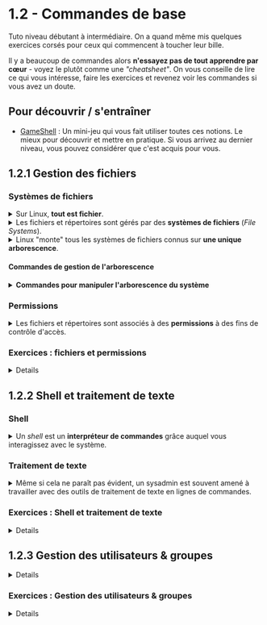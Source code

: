 # 1.2 - Commandes de base
Tuto niveau débutant à intermédiaire. On a quand même mis quelques exercices corsés pour ceux qui commencent à toucher leur bille.

Il y a beaucoup de commandes alors **n'essayez pas de tout apprendre par cœur** - voyez le plutôt comme une *"cheatsheet"*. On vous conseille de lire ce qui vous intéresse, faire les exercices et revenez voir les commandes si vous avez un doute.

## Pour découvrir / s'entraîner
+ [GameShell](https://github.com/phyver/GameShell) : Un mini-jeu qui vous fait utiliser toutes ces notions. Le mieux pour découvrir et mettre en pratique. Si vous arrivez au dernier niveau, vous pouvez considérer que c'est acquis pour vous.

## 1.2.1 Gestion des fichiers

### Systèmes de fichiers
<details><summary>Sur Linux, <b>tout est fichier</b>.</summary>

Que ce soient les comptes d'utilisateurs, la configuration de votre shell, votre clavier ou votre connexion avec un serveur distant, tout est représenté par des fichiers.

</details>

<details><summary>Les fichiers et répertoires sont gérés par des <b>systèmes de fichiers</b> (<i>File Systems</i>).</summary>

Un FS est une couche logique qui opère par dessus une partition d'un périphérique de stockage. 

Son rôle principal est d'organiser vos données dans une structure logique arborescente, qui vous permet de les désigner par des **chemins**.

Le FS a d'autres tâches comme [gérer les permissions](#les-permissions-unix) sur ces données, vérifier leur intégrité, prendre des instantanés à des fins de sauvegarde ... et bien d'autres encore. 

</details>

<details><summary>Linux "monte" tous les systèmes de fichiers connus sur <b>une unique arborescence</b>.</summary>

+ La **racine** de cette arborescence est `/`.
    - C'est la base de l'arborescence.
    - Il s'agit généralement du système de fichiers sur lequel le gros du système est installé.
+ D'autres systèmes de fichiers peuvent être **"montés"** en n'importe quel point sous la racine.
    - *Monter* (*mount*) un système de fichiers signifie le *"brancher"* à l'arborescence pour rendre son contenu accessible au système.
    - Un *mountpoint* est un répertoire sur lequel on monte un système de fichiers.
        * Par exemple, votre partition de boot est probablement montée sur `/boot/efi`.
+ Certains répertoires de l'arborescence ont une fonction standard, par exemple :
    - `/etc` : fichiers de config globaux (agissant à l'échelle de tout le système)
    - `/home` : répertoire sous lequel se trouvent les répertoires de chaque utilisateur (sauf *root*)
    - `/tmp` : fichiers temporaires ...
    - Ces chemins ne sont pas spécialement intuitifs mais vous apprendrez rapidement à vous y repérer pour trouver rapidement ce que vous cherchez.

</details>

#### Commandes de gestion de l'arborescence
<details><summary><b>Commandes pour manipuler l'arborescence du système</b></summary>

+ `pwd` : afficher le chemin du **dossier courant**
+ `ls` : **lister le contenu du dossier** courant.
    - `ls <dossier>` : lister le contenu d'un dossier
    - `ls <fichier>` : lister un fichier
    - `-l` : détails
        * permissions ...
        * taille ...
        * date de modification ...
    - `-a` : aussi les fichiers cachés (commençant par `.`)
        * *Remarque : tous les dossiers contiennent deux dossiers cachés spéciaux : `.` et `..`.* 
            * `.` désigne le dossier courant lui-même
            * `..` désigne le dossier parent.
+ `cd` : __*change directory*__
	- `cd <dossier>` : se rendre dans *dossier*.
		* Si le chemin est **absolu** (commence par `/`), on suivra le chemin à partir de la racine de l'arborescence.
    		* *Exemple : `cd /var/logs` : je vais dans le dossier `var/logs` sous `/`*
  		* Si le chemin est **relatif** (ne commence pas par `/`), on suivra le chemin à partir du dossier courant.
    		* *Exemple : `cd logs` : je vais dans le dossier `logs` sous le dossier courant*
	- `cd ..` : se rendre dans le dossier parent
	- `cd -` : retourner au dossier précédent
	- `cd ~` ou `cd $HOME` : se rendre dans son répertoire utilisateur.
+ `mkdir <dossier...>` : __*make directory*__
	- Même logique que *cd* avec les chemins relatifs et absolus
	- Pour créer plusieurs niveaux de répertoires d'un coup, utiliser `-p`:
		* `mkdir -p titi/tata/toto`
+ `rm` : __*remove*__
	- **<u>!-- ATTENTION --!</u>**, commande dangereuse. Les éléments supprimés ne sont pas placés dans une corbeille, ils sont perdus définitivement.
	- `rm <fichier...>`
	- `rm -r <dossier...>` : supprime les dossiers et leur contenu
	- Pour ne pas demander de confirmation, `-f`
		* `rm -rf titi`
	- Vous pouvez sélectionner les fichiers et dossiers avec un *wildcard* :
		* `?` : n'importe quel caractère
		* `*` : n'importe quelle chaîne de caractères
		* *Exemple : `rm *.jpg` supprime tous les fichiers qui termine par '.jpg'*
+ `cp <source...> <destination>` : __*copy*__, `mv <source...> <destination>` : __*move*__
	- Pareil, vous pouvez utiliser des *wildcards*
	- `cp 2021.tar.gz 2022.tar.gz 2023.tar.gz /mnt/stockage/photos/`
	- `mv /home/Documents/* /mnt/stockage/documents/`
+ `touch <fichier...>` : créer un fichier vide, ou rafraîchir sa date de modification s'il existe déjà
	- Alternative : `:> <fichier>` écrit du vide dans un fichier - donc, crée un fichier vide ou supprime son contenu s'il existe déjà.
+ `ln -s <source> <destination>` : créer un *symlink* (lien symbolique)
	- _Avec un chemin absolu : `ln -s /usr/lib/jvm/java-17-openjdk /usr/lib/jvm/default` : créée le lien `/usr/lib/jvm/default`, un pointeur sur `/usr/lib/jvm/java-17-openjdk`._
		* _Même si vous déplacez `default` ailleurs, il pointera toujours sur les mêmes données._
	- _Avec un chemin relatif : `ln -s ./java-17-openjdk ./default`._
		* _Si vous déplacez `default` dans un autre dossier, il tentera de pointer sur `java-17-openjdk` dans ce nouveau dossier._
	- Il existe aussi des *hard links* (sans l'option `-s`).
+ `locate <nom-ou-chemin>` et `updatedb` : **Trouver des fichiers n'importe où dans l'arborescence**
	- `sudo updatedb` : pour rafraîchir la base de données des chemins
	- `locate openjdk` : trouver tous les chemins qui contiennent *"openjdk"*
	- `locate jvm/java-17-openjdk` : trouver tous les chemins qui contiennent *"jvm/java-17-openjdk"*...
	- `locate -b <nom>` : chercher uniquement dans le nom de fichier et pas le reste du chemin
	- Si vous n'avez pas ces commandes, procurez-vous le paquet *mlocate* ou *plocate*
+ `du` : *disk usage* (taille d'un fichier ou répertoire)
	- `du <fichier...>` : taille de fichiers
	- `du -csh <dossier>` : taille totale du dossier
	- `du -ch <dossier>` : taille de chaque élément dans le dossier, puis taille totale
+ `df` : Espace libre et utilisé sur l'ensemble d'un système de fichiers
	- `df -h` : pour tous les FS montés
	- `df -h <chemin>` : pour le FS contenant le chemin

#### Pour aller plus loin :
<details>

+ [*tar* : créer et extraire des archives rapidement](https://doc.ubuntu-fr.org/tar)
+ [*Hard links* and *Symlinks* explained](https://www.redhat.com/sysadmin/linking-linux-explained)
+ [La commande *find*](https://www.ionos.com/digitalguide/server/configuration/linux-find-command/)
	- Chercher des fichiers avec des filtres bien spécifiques
	- Eventuellement exécuter des actions sur ces fichiers
</details>

</details>
</details>


### Permissions
<details><summary>Les fichiers et répertoires sont associés à des <b>permissions</b> à des fins de contrôle d'accès.</summary>

+ Les permissions possibles sont :
    - `r` : __*read*__
    - `w` : __*write*__, le droit de modifier ou supprimer.
        * *Sur un dossier, accorde le droit de créer des fichiers dans ce dossier.*
    - `x` : __*execute*__
        * *Sur un dossier, accorde le droit de se rendre dans ce dossier et d'en lister le contenu.*
+ Les fichiers ont un **utilisateur et un groupe propriétaire**. Les permissions s'appliquent à **trois entités** :
    - `u` : __*user*__, l'utilisateur propriétaire du fichier/dossier
    - `g` : __*group*__, les utilisateurs du groupe propriétaire du fichier/dossier
    - `o` : __*others*__, tous les autres utilisateurs
+ Les permissions d'un fichier pour une entité donnée sont représentées par **trois bits** - on peut donc les traduire en valeur numérique dans le système octal.
    - Dans l'ordre, les trois bits sont `rwx`. 
    - Avec ces trois **bits à 1 (permission accordée)**, on a donc `111` = `7` dans le système octal.
        * `r` = 4 (2²)
        * `w` = 2 (2¹)
        * `x` = 1 (2⁰)
        * `rwx` =  4 + 2 + 1 = 7
    - *Par exemple, si j'accorde uniquement les droits de lecture et d'exécution, mais pas d'écriture, les permissions s'écrivent :*
        * `r-x` en notation symbolique
        * `5` en notation octale

<details><summary>Pour récapituler, voici quelques exemples :</summary>

+ `rwx rwx rwx` ou `777` :
    - `u=rwx` : l'utilisateur propriétaire a tous les droits
    - `g=rwx` : le groupe propriétaire a tous les droits
    - `o=rwx` : tous les autres utilisateurs ont tous les droits
    - Le fichier est donc publiquement lisible, modifiable et exécutable.
+ `rwx r-x r-x` ou `755` :
    - Tout le monde peut lire et exécuter
    - Seul l'utilisateur propriétaire peut modifier
+ `rwx r-x ---` :
    - L'utilisateur propriétaire et le groupe propriétaire peuvent lire et exécuter.
    - Seul l'utilisateur propriétaire peut modifier
+ `rw- r-- r--` :
    - Tout le monde peut lire.
    - Seul l'utilisateur propriétaire peut modifier.
    - Le fichier n'est pas exécutable.

</details>

+ L'utilisateur `root` peut passer outre les permissions. Il a **tous les droits sur le système**. L'administreur peut temporairement agir en temps que `root` en préfixant votre commande par **`sudo`** - mais, il fait alors très attention à ce qu'il fait !
	- Exemple : `sudo cat /etc/shadow`
	- Réfléchissez avant d'exécuter des commandes avec `sudo`. Par exemple, `sudo rm -rf /` supprimerait TOUTE l'arborescence du système.

#### Commandes de gestion des permissions
<details>

+ `ls -l` : afficher
	- Affiche l'utilisateur et le groupe propriétaires
	- Affiche les permissions
+ `chmod <permissions> <fichier-ou-dossier...>` : changer les permissions
	- Les permissions peuvent être assignées pour seulement certaines entités ou pour toutes les entités, de façon absolue ou relative et en notation symbolique ou octale :
		* `chmod u+x monf.txt` : **ajouter** la perm `x` à `u`
		* `chmod ug=rw,o= monf.txt` : **set de manière absolue** les perms à `rw-` pour `u` et `g`, set les perms à `---` pour `o`
		* `chmod ugo-x monf.txt` : **retirer** la perm `x` à tout le monde
		* `chmod rwxr-xr-x monf.txt` : **set de manière absolue** les perms `rwx` pour `u`, `r-x` pour `g` et `r-x` pour `o`
		* `chmod 755 monf.txt` : équivalent à la commande du dessus. **<u>C'est la syntaxe à privilégier</u>**
	- Option `-R` : mode récursif (appliquer à tous les enfants d'un dossier)
+ `chown [user][:group] <fichier-ou-dossier...>` : changer l'*ownership*
	- `chown dupont monf.txt`
	- `chown dupont:admin monf.txt`
	- `chown :admin monf.txt`
	- Option `-R` : mode récursif (appliquer à tous les enfants d'un dossier)
</details>

#### <h4>Pour aller plus loin : gestion avancée des permissions

<details><summary>Le système des permissions UNIX, détaillé plus haut, est évidemment trop simpliste pour mettre en place des politiques de contrôle d'accès complexes. Linux utilise aussi d'autres systèmes de permissions plus avancés.</summary>

+ [Permissions spéciales](https://www.redhat.com/sysadmin/suid-sgid-sticky-bit) : sticky bit, SGID bit et SUID bit
+ [ACLs](https://doc.ubuntu-fr.org/acl) : Aller plus loin que le modèle POSIX standard pour assigner des permissions spécifiques à plusieurs utilisateurs et groupes
+ [SElinux (avancé)](https://access.redhat.com/documentation/fr-fr/red_hat_enterprise_linux/9/html/using_selinux/getting-started-with-selinux_using-selinux) : confinement avancé des composants du système
    - Très utilisé sur les systèmes RHEL

</details>

</details>

### Exercices : fichiers et permissions
<details>

#### Exercice 1 : Baptême du feu (très facile)
<details>

+ Affichez votre répertoire courant.
+ Rendez-vous dans le dossier `/tmp`.
+ Listez son contenu, y compris les fichiers cachés.
+ Affichez la taille totale du dossier `/tmp`.
+ Créez-y un dossier `mond`
+ Déplacez-vous dans ce dossier et créez-y un fichier vide `monf`
+ Remontez au dossier parent.
+ Supprimez le dossier `mond` en une seule commande.
+ Rendez-vous dans votre *home directory*.
+ Affichez les permissions et l'utilisateur propriétaire du dossier courant.
+ Sans changer de dossier, créez le fichier `/opt/monf-le-retour-de-la-vengeance-chez-les-chtis-4`
+ Créez un lien symbolique vers le fichier nouvellement créé dans votre home directory.
+ En utilisant `locate`, trouvez tous les chemins du système de fichier qui contiennent *"vmlinuz"*
+ En utilisant `locate`, trouvez tous les chemins du système de fichier qui contiennent `tab` dans le nom du fichier (et pas le reste du chemin)
+ En utilisant `locate`, trouvez `monf-le-retour-de-la-vengeance-chez-les-chtis-4`, le fichier que vous avez récemment créé mais dont vous avez oublié le chemin complet.

</details>

#### Exercice 2 : Vous ne passerez pas (facile)
<details>

+ Créez un fichier `helloworld.sh` contenant :
	- ```bash
		#!/bin/bash
		echo 'H3ll0 W0rLd !!!'
		```
	- Pour écrire dans le fichier, utilisez [cat](#ecrire-avec-cat) ou un [éditeur de texte en lignes de commandes](#editeur2texte)
+ Affichez les permissions du nouveau fichier.
+ Exécutez ce fichier en lançant `./helloworld.sh` dans le dossier où vous l'avez créé.
+ Donnez la permission d'exécution au groupe propriétaire et à tous les autres utilisateurs, mais supprimez le droit de lecture à votre groupe.
+ Remplacez le groupe propriétaire du fichier par *wheel* ou *sudo* (selon celui des deux qui apparait lorsque vous tapez `groups`)
+ Créez en une seule commande les dossiers `/mnt/toto/titi/tata`. Affichez les propriétaires du dossier `/mnt/toto/titi/tata`. Si vous n'en êtes pas propriétaire, devenez propriétaire de tous les dossiers se trouvant sous `/mnt/toto` en une seule commande.

</details>

#### Exercice 3 : Find (intermédiaire)
<details>

+ Trouvez les fichiers à partir de `/var/log` qui finissent par *".log"*.
+ Trouvez les dossiers dans `/etc` qui contiennent *"network"*, de façon insensible à la casse, dans leur nom.
+ Trouvez tous les fichiers dans `/var/log` qui datent de moins de 24h.
+ Trouvez tous les symlinks sous `/usr/lib` en descendant au maximum d'un répertoire en dessous de `/usr/lib`
	- (chercher dans le dossier-même et dans ses dossiers enfants, mais pas plus loin)
+ Trouvez tous les fichiers qui ne possèdent pas la permission d'exécution pour tous les utilisateurs (*others*) dans `/usr/bin` et, avec la même commandes, symlinkez les vers le dossier `/opt/vip/` que vous aurez créé au préalable. Les symlinks ne doivent pas être cassés.
</details>

#### Exercice 4 : Permissions spéciales (intermédiaire)
<details>

+ Créez un utilisateur *toto*
+ Créez un répertoire public `/opt/collab`, avec les fichiers suivants et les permissions suivantes :
	- `/opt/collab/by-toto.txt` appartenant à l'utilisateur *toto*
	- `/opt/collab/by-me.txt` appartenant à votre utilisateur
	- Tout le monde doit pouvoir modifier le contenu de ces deux fichiers, mais le seul à pouvoir supprimer ces fichiers est leur propriétaire
		* Votre utilisateur doit pouvoir modifier le contenu du fichier de *toto*, mais pas le supprimer
  
+ Créez un groupe *team*
+ Créez un répertoire `/opt/workspace` appartenant au groupe *team* où tous les fichiers qui seront créés à l'avenir seront automatiquement placés dans le groupe *teams*
	- Créez un fichier avec *toto* dans ce groupe. Il doit être placé automatiquement dans le groupe *teams*.
  
+ Seul *root* est autorisé à changer des mots de passe. Comment se fait-il que la commande `passwd` vous permette de changer votre propre mot de passe sans être *root* ?

+ Trouvez, à l'aide de `find`, tous les fichiers dans `/bin`, `/usr/bin` et `/sbin` qui ont au moins le bit SUID ou SGID de set. 
</details>

#### Exercice 5 : ACLs (intermédiaire)
<details>

+ Créez un utilisateur *toto*.
+ Créez avec votre utilisateur le fichier `/opt/just-me-and-toto`, et donnez-lui les permissions *0600*.
+ Sans changer l'owner du fichier ni ses permissions standard, créez une règle d'ACL pour que ce fichier soit aussi lisible et modifiable par *toto*.
+ *toto* et votre utilisateur doivent pouvoir afficher et modifier le fichier. Personne d'autre ne doit pouvoir l'afficher ou le modifier.

*NB : En pratique, les ACLs sont souvent utilisées pour partager des sockets entre plusieurs utilisateurs applicatifs.*
</details>

#### Exercice 6 : Magic FileSystem (avancé)
<details>

Vous aurez besoin des paquets qui permettent la gestion d'un système de fichiers BTRFS, probablement nommés `btrfs-progs`.

+ Créez un disque virtuel de 5G et montez le sur un nouveau *loop device*
	- *Indice: `man truncate`, `man losetup`
+ Créez deux partitions de 2.5G et formattez-les avec le système de fichiers *BTRFS* de façon à simuler du RAID0 (mirroring des deux partitions)
	- *Indice: `man mkfs.btrfs`*
+ Montez le système de fichiers en lecture seule sur `/mnt/butter`. Vous ne devez pas pouvoir créer un fichier dessus, même en temps que *root*.
+ Remontez le système de fichiers en mode écriture.
+ Créez un fichier `/mnt/butter/toto.txt` 
+ Faites un snapshot de votre système de fichiers à `/mnt/butter/snap-$(date +%Y-%m-%d)`
+ Supprimez le fichier `/mnt/butter/toto.txt`. Le snapshot doit toujours contenir `toto.txt`
+ *Hardlinkez* le fichier `toto.txt` contenu par le snapshot vers votre *home*. Pourquoi cela ne fonctionne-t-il pas ?
+ Démontez le système de fichiers, supprimez le *loop device* et le disque virtuel

</details>


#### Exercice 7 :  SELinux (avancé, RHEL)
<details>

+ Si ce n'est pas déjà fait, activez SELinux de façon permanente sur le système.
+ Affichez le contexte SELinux de `/etc/passwd`
+ Faites tourner votre serveur SSH sur le port 2222/tcp au lieu du port standard 22/tcp.
+ Avec un serveur web Apache, servez des fichiers depuis un sous-répertoire de votre *home* par exemple `~/Documents`
+ Suivez la procédure de récupération de mot de passe.
	- Démarrez en ajoutant `rd.break` à vos options de kernel. Vous obtiendrez un shell juste après le chargement du *initial RAMdisk*.
	- Montez le FS de votre partition racine sur `/sysroot`.
	- Chrootez sur `/sysroot` et modifiez le mot de passe d'un utilisateur.
	- Au cours de la procédure, il se peut que vous ayez à un moment fait subir des modifications au contexte SElinux d'un fichie. Lequel ?
    	- Arrangez-vous pour régler le problème.
+ (Difficile) : Créez un script [dispatcher](https://man.archlinux.org/man/NetworkManager-dispatcher.8.en) *NetworkManager* (script qui se lance automatiquement lorsqu'un certain événement survient sur une connexion NM).
	- Ce script DOIT commencer par `#!/bin/bash`
	- Lorsqu'une connexion devient UP, il doit append l'heure dans le fichier `/opt/connection-up.log`
	- Normalement, ça ne doit pas marcher. Qu'est-ce qui peut bien empêcher ce script de se lancer ? Résoudre le problème.

<details><sumamry>Indices :</summary>

- [Listening on uncommon ports with SELinux](https://www.rootusers.com/use-selinux-port-labeling-to-allow-services-to-use-non-standard-ports/)
- [Serving uncommon files with Apache on an SElinux-enabled system](https://tecadmin.net/configure-selinux-for-apache-new-directory/)
- [SElinux autorelabel a filesystem](https://access.redhat.com/solutions/24845)
  
</details>

</details>
</details>





## 1.2.2 Shell et traitement de texte

### Shell
<details><summary>Un <i>shell</i> est un <b>interpréteur de commandes</b> grâce auquel vous interagissez avec le système.</summary>

Faisons l'analogie entre Linux et une noix : vous avez le cerneau (*kernel*) à l'intérieur (assure les fonctions bas niveau), et la coquille (*shell*) qui l'enveloppe (interface haut niveau avec laquelle interagissent les utilisateurs).

Le shell par défaut sur la plupart des distributions est `bash` - c'est un shell très complet, à la syntaxe assez simple, et qui peut tout à faire servir de langage de programmation avec des variables, fonctions, boucles et tests conditionnels.

Pour les tâches avancées, on fait appel à d'autres programmes que l'on lance à partir du shell. 

<details><summary>Le shell assigne à ces programmes trois descripteurs de fichiers :</summary>

+ Une **sortie standard** (`stdout`, descripteur de fichier 1)
	* Résultat produit par la commande
+ Une **sortie d'erreur** (`stderr`, descripteur de fichier 2)
	* Messages d'information, de debug ou d'erreur qui ne doivent pas se retrouver mélangés avec le résultat de la commande
+ Une **entrée standard** (`stdin`, descripteur de fichier 0)
	* C'est là que le programme lit les données d'entrée dont il se nourrit. Ne pas confondre avec les arguments et les options fournis à l'appel du programme.

</details>

#### Redirections

<details><summary>Lorsque vous lancez les programmes de façon dans votre terminal, par défaut, <i>stdout</i> et <i>stderr</i> sont affichés dans le terminal et <i>stdin</i> provient de vos frappes de clavier. Or, le shell propose des <b>redirections</b> pour orienter la sortie d'une commande vers un certain fichier ou pour la passer à un autre programme.</summary>

+ `macommande > output.txt` : redirige *stdout* dans un fichier. S'il existe déjà, **remplace** son contenu.
  - `macommande >> output.txt` : redirige *stdout* dans un fichier. S'il existe déjà, **ajoute** le résultat à son contenu.
  - `macommande 2> err.txt` : redirige la sortie d'erreur dans un fichier.
  - `macommande 2>/dev/null` : `/dev/null` est un fichier spécial qui sert de "trou noir" - la sortie d'erreur disparaît tout simplement.
  - `macommande 2&>1 >/dev/null` : Redirige le descripteur `2` vers `1`, et `1` vers `/dev/null`. En gros, et *stdout* et *stderr* disparaissent, pour une commande totalement silencieuse.
+ `macommande < input.txt` : lit les données d'entrée à partir d'un fichier au lieu de les lire interactivement.
  - `macommande <<< "les chaussettes de l'archiduchesse sont elles sèches ? Je sais pas mais en tout cas elles fouettent vachement"` : input à partir d'un texte passé directement à la ligne de commande plutôt qu'un fichier
+ `macommande1 | macommande2` : opérateur **pipe** : passe les données produites par `macommande1` à `macommande2`. Vous pouvez enchaîner plusieurs commandes comme ça.
  - `macommande2 < <( macommande1 )` : équivalent, permet d'écrire les commandes dans l'autre sens.

</details>

#### Variables
<details>

+ Vous pouvez définir une variable avec la syntaxe `variable=valeur`. Ensuite, référencez la variable avec `$variable`.
	- Il ne doit pas y avoir d'espace entre le `=` et les deux opérandes.
	- Lire la valeur d'une variable : `echo "$variable"`
	- Si la valeur contient des espaces, il faut la mettre entre *quotes* simples ou doubles (`'` ou `"`).
  		* `couleurs="rouge vert jaune"`
  		* `$couleurs` serait décomposée en trois arguments - pour la traiter comme une seule chaîne de caractères, il faut aussi la référencer entre *quotes* : `echo "$couleurs"`
+ Scope des variables
    - `variable=valeur macommande` : définir la variable seulement pour une commande.
    - `export variable=valeur` : définir la variable pour tous les sous-processus (variable d'environnement). Autrement, elle reste locale au shell.
		* Une variable ne peut pas être exportée dans les processus parents. Elle ne peut que "descendre" la hiérarchie des processus.
+ Shell substitution : enregistrer la valeur d'une commande
	- `variable="$(macommande)"` : enregistre le *stdout* de *macommande* dans *variable*
	- `if [ "$(macommande)" = "rouge vert jaune" ]; then echo rasta; fi` : utilise le résultat de *macommande* directement comme argument d'une autre commande, sans passer par une variable.
+ Le shell utilise aussi des variables spéciales. Voici les plus importantes :
	- `$?` (code d'erreur de la dernière commande exécutée).
        * `0` : terminée sans erreur.
        * Toute autre valeur : erreur.
	- `$PATH` : dossiers où chercher des exécutables, délimités par des *":"*.
		* Exemple : `/usr/local/bin:/usr/bin:/bin:/usr/local/sbin`
		* Lorsque vous lancez une commande sans spécifier son chemin absolu (par exemple `ls`), vous cherchez parmi les dossiers des `$PATH` un exécutable qui porte le nom `ls`.
		* Vous pouvez ajouter un dossier comme suit : `export PATH="$PATH:/path/to/mon/dossier"`
	- `$HOME` : home directory de l'utilisateur courant.
    	* Bash supporte aussi les raccourcis `~` et `~dupont` (pour le home d'un autre utilisateur nommé *dupont*)
	- `$USER` et `$UID` : nom et UID de l'utilisateur courant

</details>

#### Navigation
<details>

- `Tab` : autocomplétion
- `Ctrl+L` : nettoyer l'écran.
- `Ctrl+A` / `Début` : début de ligne. `Ctrl+E` / `Fin` : fin de ligne.
- `Alt+RetourArrière` : effacer un mot entier


Bash se souvient des commandes que vous avez tapées précédemment.
+ `↓/↑` : naviguer dans les commandes précédentes.
+ `Ctrl+R` : chercher une commande précédente par mot clef.
- `!!` : commande précédente
  - Par exemple, `sudo !!` pour répéter la commande précédente en tant que `root`
  - `!3` : il y a 3 commandes
  - `!:2` : argument 2 de la dernière commande
  - `!3:2` : argument 2 il y a 3 commandes
  - `!$` : dernier argument de la dernière commande
	* Exemple : `cat /mnt/stockage/Documents/toto.txt` puis `cp !$ ~/Documents`
+ `history` : historique des commandes tapées. 
	- Ne contient pas les commandes actuellement en mémoire - seulement celles qui sont sauvegardées une fois que vous quittez le shell avec un `exit`.
</details>  

#### Pour aller plus loin
<details>

Aller plus loin avec Bash :
+ [Boucles](https://ryanstutorials.net/bash-scripting-tutorial/bash-loops.php)
+ Tests conditionnels
	- [`if`, `test` et `[`](https://buzut.net/maitriser-les-conditions-en-bash/)
	- [`&&` et `||`](https://frnn.medium.com/understanding-and-in-linux-bash-navigating-command-sequences-like-a-pro-fe5e72489da1)
	- [`case`](https://linuxize.com/post/bash-case-statement/), [`getopts`](https://www.quennec.fr/book/export/html/341)
+ [Fonctions](https://www.it-connect.fr/les-fonctions-en-bash%EF%BB%BF/) et [Aliases](https://doc.ubuntu-fr.org/alias)
+ [Personnalisation avec .bashrc](https://borntocode.fr/personnaliser-son-environnement-de-travail-sous-linux-grace-a-son-bashrc/) : enregistrer des variables, fonctions et alias de façon permanente
+ [Commentaires](https://linuxize.com/post/bash-comments/)

[Zsh](https://linuxhandbook.com/why-zsh/) : non, c'est pas le shell de Zemmour, c'est un shell à la syntaxe proche de Bash mais avec plus de fonctionnalités !
</details>

</details>


### Traitement de texte

<details><summary>Même si cela ne paraît pas évident, un sysadmin est souvent amené à travailler avec des outils de traitement de texte en lignes de commandes.</summary>

Puisque vous utilisez une interface textuelle, vous êtes en effet souvent amenés à filtrer, remplacer, générer et interpréter du texte.

Nous allons survoler les commandes les plus utiles pour travailler avec du texte.

+ `cat <fichier...>` : **Afficher un ou plusieurs fichiers**
	- On peut aussi l'utiliser pour **écrire dans des fichiers** grâce à des redirections : <a id=ecrire-avec-cat></a>
		* `cat > toto.txt` : créer / remplacer toto.txt
    		* Le "fichier" d'entrée est *stdin*, donc votre entrée clavier dans le terminal. Tapez interactivement votre message. Quand vous avez fini de taper le message, `Ctrl+D` pour fermer.
  		* `cat >> toto.txt` : append dans toto.txt
+ `wc` : *word count* (**Compter** des lignes/mots/caractères)
	- `wc -l` : nombre de lignes
	- `wc -c` : nombre de caractère
    	* *NB : (Compte les sauts de ligne !)*
	- `wc -w` : nombre de mots
	- Exemple : `who` affiche un utilisateur par ligne. Pour avoir le nombre d'utilisateurs connectés, il suffit donc de faire un `who | wc -l`
+ `grep <regex> <fichier...>` : **filtrer par expression régulière** (*regex*). **Incontournable !**
	- `grep 'root:' /etc/passwd` : afficher uniquement les lignes de `/etc/passwd` qui contiennent le texte `root:`
	- `getent passwd | grep 'root:'` : piper `grep` pour filtrer le résultat d'une commande
	- `-B<n>` : (Before) Afficher aussi les `n` lignes avant le match
	- `-C<n>` : **(Contexte) Afficher aussi les `n` lignes avant et après le match**
	- `-A<n>` : (After) Afficher aussi les `n` lignes après le match
    	* `man sshd_config | grep -A2 Banner`
	- `-i` : insensible à la casse
	- `-v` : mode inversé (lignes qui ne matchent pas)
	- `-E` : mode regex étendu (plus de fonctionnalités)
	- `-R` : chercher dans le contenu de tous les enfants du dossier (mode récursif)
		* souvent utilisé avec `-l` (affiche uniquement le nom des fichiers qui match)
	- Quelques tokens spéciaux pour écrire des *regex* :
		* `^` / `$` : début / fin de ligne
        	* `grep "^ip" /etc/services` : Les lignes de `/etc/services` qui **commencent** par *"ip"*
    	* `.` : n'importe quel char
    	* `[abc]` : n'importe quel char parmi *"a"*, *"b"* et *"c"*
        	* `[a-zA-Z0-9]` : on peut spécifier des portées
        	* `[[:alpha:]]` : on peut spécifier des classes de caractères (Mode étendu `-E`)
        	* `[^abc]` : n'importe quel char sauf *"a"*, *"b"* et *"c"*
    	* `a*` : 0 ou plus fois le caractère *"a"*
    	* `a+` : 1 ou plus fois le caractère *"a"* (Mode étendu `-E`)
    	* `{n}` : n fois exactement le caractre *"a"* (Mode étendu `-E`)
    	* `{n,}` / `{,n}` : n fois ou plus / n fois ou moins le caractre *"a"* (Mode étendu `-E`)
    	* `{m,n}` : entre `m` et `n` fois le caractère *"a"* (Mode étendu `-E`)
    	* `(plusieurs tokens)` : groupe, que l'on peut ensuite rappeler ou répéter (Mode étendu `-E`)
    	* *Utiliser un antislash `\` pour échapper un caractère spécial*
+ `head`, `tail` : **n premières / dernières lignes d'un texte**
	- `getent hosts | head -3` : 3 premières lignes de `/etc/hosts`
	- `getent hosts | tail -3` : 3 dernières lignes de `/etc/hosts`
	- `getent hosts | tail +3` : Tout sauf les 3 premières lignes de `/etc/hosts`
	- *Par défaut, si vous ne spécifiez pas `-<n>`, sélectionne 10 lignes.*
+ `vi` et `nano` : <u>**éditeurs de texte**</u> en lignes de commandes, souvent installés par défaut. <u>**Indispensable.**</u> <a id=editeur2texte></a>
	- [`nano`](https://www.hostinger.fr/tutoriels/nano) est facile d'utilisation mais assez simple
	- [`vi`](https://www.linuxtricks.fr/wiki/guide-de-sur-vi-utilisation-de-vi) est difficile d'utilisation mais très complet. Une fois maîtrisé, il peut vous rendre très productif.
		* Si vous l'avez, préférez `vim` qui dispose du *syntax highlighting* pour la plupart des langages et fichiers de config
	- Apprenez à utiliser l'un des deux.
+ `more`, `less`, `view` : pagers (naviguer dans un texte qui déborde de l'écran)
	- `more` et `less` sont simples, vous pouvez scroll avec ↓↑ et la barre d'espace. `q` pour quitter.
	- `view` est un `vi` en mode lecture seule, donc compliqué mais beaucoup de fonctionnalités avancées (recherche, raccourcis clavier pour naviguer...)
+ `cut -d<delim> -f<champs>` : sélectionner les **champs d'un texte**.
	- `cat /etc/passwd | cut -d: -f2,3,7` : champs 2, 3 et 7 de `/etc/passwd`, avec le délimiteur `:`
	- Si votre délimiteur est un espace, il faudra le mettre entre quotes pour que bash ne l'interprète pas comme du vide. `cut -d' ' ...`
	- `-f3-` : sélectionne Tous les champs à partir du champ 3.

### Pour aller plus loin
<details>

+ [`sort`](https://www.redhat.com/sysadmin/sort-command-linux) : **trier** les lignes
	- *Exemple : `ls -l | sort -n -k5`  : contenu du dossier, trié par taille croissante*
+ [**`sed`**]**(https://quickref.me/sed.html) : traitement de texte avancé par expressions régulières. **Incontournable**.
	- _Exemple : `sed '1,$s/:/|/g'` remplace les *":"* par des *"|"* sur la première et la dernière ligne._
+ [xargs](https://www.malekal.com/comment-utiliser-commande-xargs-exemples/) : convertir l'entrée standards en arguments à passer à une commande

D'autres commandes plus gadget :

+ [`awk`](https://connect.ed-diamond.com/GNU-Linux-Magazine/glmf-131/awk-le-langage-script-de-reference-pour-le-traitement-de-fichiers) : traitement de texte avancé par langage procédural et expressions régulières.
	- _Exemple : `awk -F':' '{print $2 $NF}` affiche le deuxième et dernier champ de `/etc/passwd` (en utilisant *":"* comme délimiteur)._
+ [`rev`](https://bash.cyberciti.biz/guide/Rev_command) : inverser le texte
+ [`tr`](https://www.malekal.com/la-commande-tr-utilisations-et-exemples/) : *transliterate* (supprimer ou remplacer des classes de caractères)
	- _Exemple : `tr '[a-z]' '[A-Z]'` mettra tous les caractères entre *"a"* et *"z"* en majuscules._
+ [`split` & `paste`](https://www.lessons2all.com/linux_split_paste_command.php) : scinder & joindre des fichiers
</details>
</details>

### Exercices : Shell et traitement de texte
<details>

#### Exercice 1 : Secrétaire d'élite (modéré)
<details>

+ Affichez uniquement les services qui utilisent un port UDP dans `/etc/services`
+ Affichez uniquement les adresses IPv4 (et non IPv6) dans `/etc/hosts`
+ Affichez le contenu de `/etc/ssh/sshd_config` sans les commentaires
+ Affichez les services qui contiennent un numéro à la fin de leur nom dans `/etc/services`
+ Affichez uniquement le nom d'utilisateur et le shell utilisé dans `/etc/passwd`. On ne doit pas voir les autres champs.
	- Filtrez maintenant ce résultat pour montrer tous les utilisateurs qui utilisent le shell `nologin`.
+ Donnez le nombre de lignes dans `/etc/passwd`
+ Affichez tout sauf les 3 premières lignes de `/etc/nsswitch.conf`
+ Affichez seulement les lignes 2 et 3 de `/etc/nsswitch.conf `
+ Avec votre éditeur de texte préféré, rajoutez un message en dessous du message actuel dans `/etc/issue` et sauvegardez les changements.
+ Concaténez tous les fichiers du dossier `/lib/udev/rules.d/` en un seul fichier `/tmp/udev-rules-dump`
+ Affichez les lignes de `/etc/ssh/ssh_config` qui contiennent *"host"*, de manière insensible à la casse, ainsi que les 2 lignes suivant chaque occurrence.
+ En utilisant `grep` et sans passer *root*, affichez le nom de tous les fichiers à partir de `/etc` qui contiennent *"network"* (pas dans leur nom, dans leur contenu), de manière insensible à la casse, et faites en sorte de ne pas afficher les messages d'erreur.
+ Enregistrez dans la variable `hosts_lookup_strategy` la ligne de `/etc/nsswitch.conf` qui commence par *"hosts:"*. Puis, affichez le nombre de mots dans cette variable en retirant d'abord le premier champ.

</details>

#### Exercice 2 : Sed du grenier (intermédiaire)
<details>

+ En une seule commande `sed`, affichez uniquement les lignes 3, 5 et la dernière ligne de la sortie de `getent passwd`
+ Affichez avec `sed` uniquement les lignes de `/etc/services` qui ont des numéros de ports d'au maximum 3 chiffres
+ Utilisez `sed` pour afficher `/etc/ssh/sshd_config` sans les lignes vides
	- Bonus : faites la même chose avec `tr`
+ Remplacez toutes les occurences du mot *"network"*, quelle que soit leur casse, par le mot *"Rozo"* dans la sortie de `man NetworkManager`
+ Enregistrez la sortie de la commande `man NetworkManager` dans un fichier. Maintenant, appliquez la commande `sed` précédente pour venir remplacer directement le contenu de ce fichier (sans en créer un nouveau).
+ Utilisez `sed` pour afficher d'abord le numéro de port (sans le *"/tcp"*, *"/udp"* ...), pu`/etc/services`,
+ (Un peu plus difficile) Toujours avec `sed`, afficher dans la sortie de `man man`, uniquement le texte qui était entouré par des chevrons `<>`. Les chevrons eux-mêmes ne doivent pas s'afficher, seulement leur contenu, et les lignes qui ne contenaient pas de mots entre chevrons ne doivent pas non plus s'afficher.

</details>
</details>




## 1.2.3 Gestion des utilisateurs & groupes
<details>

+ `useradd <username>` : **ajouter un utilisateur**
	- `-g <maingrp>` : groupe principal. Par défaut, un groupe avec le même nom que l'utilisateur est créé.
	- `-G <groups...>` : groupes secondaires
	- `-d </path/to/home>` : chemin de son home directory si vous ne voulez pas utiliser le `/home/<username>` par défaut.
	- `-s </path/to/shell>` : spécifier un login shell différent du `/bin/bash` par défaut
+ `usermod <username>` : **modifier un utilisateur**
	- `-aG <groups...>` : **rejoindre des groupes secondaires** (très utile)
		* *NB: Si vous vous ajoutez vous-même dans un groupe, il faut quitter votre shell et en relancer un nouveau pour que le changement prenne effet.*
		* *Exemple : s'ajouter dans le groupe `docker` pour avoir le droit de gérer des conteneurs `docker` avec votre utilisateur.*
	- `-l <login>` : modifier le nom d'utilisateur
	- `-L <login>` : lock (désactiver le compte)
+ `passwd [username]` : **modifier le mot de passe d'un utilisateur**
	- (Si aucun utilisateur spécifié, modifier son propre mot de passe)
+ `userdel <username...>` : supprimer des utilisateurs

+ `su - [username]` : se connecter en tant qu'un autre utilisateur. Il faudra rentrer son mot de passe
	- Par défaut, si aucun utilisateur n'est spécifié, vous devenez *root*. Attention !
	- `logout` ou `exit` : se déconnecter du shell de l'autre utilisateur
+ `sudo -u <username> <commande...>` exécuter une seule commande en tant qu'un autre utilisateur

+ `groupadd <groups...>` : **ajouter des groupes**
+ `groupdel <groups...>` : supprimer des groupes

+ `groups [username]` : **nom des groupes secondaires**
+ `id [username|uid]` : UID, GID du Groupe principal et GIDs des groupes secondaires
	- `id -ng [username]` : nom du groupe principal
	- `id -nG [username]` : **nom des groupes secondaires (équivalent à la commande `groups`)**
+ `who` : **utilisateurs connectés actuellement**
+ `last` : last logins

+ `/etc/passwd` : Fichier contenant les informations des comptes d'utilisateur. Voir [https://www.cyberciti.biz/faq/understanding-etcpasswd-file-format/](https://www.cyberciti.biz/faq/understanding-etcpasswd-file-format/)
+ `/etc/group` : Fichier contenant les informations des groupes. Voir [https://www.cyberciti.biz/faq/understanding-etcgroup-file/](https://www.cyberciti.biz/faq/understanding-etcgroup-file/)
+ `/etc/shadow` : Fichier contenant les hash de mots de passe des comptes d'utilisateur. Accessible à `root` uniquement.

</details>

### Exercices : Gestion des utilisateurs & groupes
<details>

#### Exercice 1 : Amis imaginaires (facile)
<details>

+ Créez l'utilisateur *titi* avec les paramètres suivants :
	- Son *home directory* est `/var/titi`
	- Son shell est `/bin/sh`
	- Son mot de passe est *"tatatoto"*
+ Créez le groupe *amisimaginaires*
+ Ajoutez *titi* au groupe *amisimaginaires*, sans modifier son groupe principal. Vérifiez qu'il a rejoint le groupe dans le fichier `/etc/group`.
+ Créez le fichier `/tmp/partagé`. Changez son groupe propriétaire en *amisimaginaires*. Donnez au groupe toutes les permissions, et aux autres aucune permission.
+ Connectez-vous en tant que *titi*. Ecrivez quelque chose dans ce fichier. Dans un autre terminal, affichez les utilisateurs connectés en ce moment.
+ Déconnectez-vous du shell de *titi*. Lisez le fichier avec votre utilisateur.
+ En tant que *titi*, supprimez ce fichier, sans vous reconnecter sur son shell.
+ Supprimez *titi* et le groupe *amisimaginaires*.
</details>

## 1.2.4 Gestion des processus & ressources
<details><summary>Tous les programmes gérés par le noyau s'exécutent sous la forme de <b>processus</b>. Il faut pouvoir suivre ces processus et les interrompre quand ça ne va pas.</summary>

+ `ps aux` : **afficher tous les processus** en cours et leurs détails (PID, utilisation du CPU ...)
	- On filtre souvent avec `grep`
+ `htop`, `top` : **surveiller de façon interactive** les **processus** et les **performances CPU/mémoire**
+ `uptime` : charge moyenne des CPU sur les 1, 5 et 15 dernières minutes
+ `free -h` : **mémoire dispo et utilisée**
+ `w` : temps de CPU (PCPU) utilisé par chaque utilisateur connecté

+ `pgrep <pattern>` : trouver les **PIDs d'un processus à partir d'un mot** ou d'une regex
	- Ex: `pgrep systemd`
	- `-l` : afficher la commande du processus en plus du PID
	- `-u <user>` : chercher les processus d'un utilisateur donné
		* `pgrep -l -u admin` : tous les processus de l'utilisateur *"admin"*
+ `kill`, `killall` et `pkill` : **envoyer un signal** à des processus (le plus souvent **pour les arrêter**)
	- `kill -SIGTERM <PID...>` : terminer "gentiment" des processus (pour qu'ils se terminent correctement)
	- `kill <PID...>` : terminer "méchamment" (tuer) des processus (forcer à quitter quand ils ne répondent pas)
	- `killall <commande>` : chercher les processus par nom et les tuer
    	* `killall firefox` 
    	* `-u` : seulement pour mon utilisateur
    	* `-SIGTERM` : terminer "gentiment"
	- `kill $(pgrep <pattern>)` : tuer par pattern
	- `pkill -u <username>` : tuer tous les processus d'un utilisateur.
    	* *NB : Si vous tuez tous vos processus alors que vous êtes connecté en SSH, vous perdrez votre connexion.*
	- `pkill -P <PID>` : tuer le processus et tous ses processus enfants
+ Gérer les processus lancés par ce shell :
	- `macommande &` : __lancer *macommande* en tache de fond__ et récupérer une invite de commande
		* Exemple: `sleep 20 &`
	- `jobs` : jobs en cours dans ce shell et leur *jid* (job ID)
	- `Ctrl+Z` : Mettre en pause le processus
	- `Ctrl+C` : Interrompre le processus
	- `bg %<jid>` : reprendre le processus de job ID *"jid"* en tâche de fond
	- `fg %<jid>` : faire revenir un processus au premier plan et le reprendre s'il était arrêté
		* Exemple : ```bash
				sleep 20
				[ctrl+z]
				jobs
				bg %1
				fg %1
				[ctrl+c]
			```
	- `kill %<jid>` : terminer un processus avec son Job ID
	- `$!` : PID du dernier processus lancé
+ `nohup <commande> &` : **Lancer un processus qui survivra même si le shell est fermé / la connexion est perdue**
	- Sans `nohup`, votre processus serait interrompu dès que vous quitteriez votre shell ou perdez votre connexion au serveur.
	- Exemple : `nohup bash make-backup.sh &` 
	- *NB : `tmux` fait la même chose.*
</details>

### Exercices : Gestion des processus et des ressources
<details>

#### Exercice 1 : Tueur en série (facile)
<details>

+ Lancez la commande `sleep 200` en tâche de fond.
+ Identifiez son JID.
+ Tuez le processus à partir de son JID
+ Lancez la commande `sleep 200` et mettez la en pause.
+ Repérer le PID processus en utilisant `ps` ou `pgrep`
+ Mettre fin correctement au processus en utilisant `kill`.
+ Lancer 10 fois la commande sleep en tâche de fond avec : `for ((i=0;i<10;i++)); do sleep 200 &; done`.
+ Tuer en une seule commande toutes les instances de `sleep` en utilisant `killall` ou `pgrep` + `kill`.
</details>

#### Exercice 2 : Parano (facile)
<details>

+ Visualisez en live vos processus. Repérez les processus les plus gourmands en CPU.
+ En moyenne, votre système a-t-il eu plus de boulot au cours de cette dernière minute qu'au cours des 15 dernières minutes ?
+ Affichez la RAM disponible.
</details>

#### Exercice 3 : Fourchette bombée (avancé)
<details>
+ Créez une *fork bomb* en une seule ligne de bash.

</details>
</details>

## 1.2.5 Obtenir de l'aide
<details><summary>Vous vous sentez peut-être perdu face à toutes ces commandes et à tous ces fichiers à "connaître par cœur". Rassurez-vous, même ceux qui utilisent Linux depuis le berceau ne les connaissent pas sur le bout des doigts : le plus important, c'est de <b><u>savoir où trouver de l'aide</u></b>.</summary>

+ `man <page>` : afficher le <u>**manuel**</u>
	- `man kill` : manuel d'une commande
	- `man sshd_config` : manuel d'un fichier de config
+ Beaucoup de commandes ont une option `--help` qui présente la <u>**syntaxe et les options disponibles**</u>

**<u>`man` et l'option `--help` seront vos meilleurs amis pour la vie.</u>**

+ `apropos <keyword>` : trouver les *manpages contenant un mot-clef
	- Exemple : `apropos filesystem`
+ `/usr/share/doc` : fichiers de doc (souvent, la doc pour des serveurs est bien fournie)

Quand on débute, on a tendance à foncer chercher sur Internet et à oublier que de l'aide en lignes de commandes existe. Habituez-vous à utiliser l'aide en ligne de commandes, qui peut apporter des réponses précises et rapides.


</details>

### Exercices : obtenir de l'aide
<details>

#### Exercice 1 : RTFM (ez peezy)
<details>

+ Quelle option de `df` permet, par soucis de lisibilité, d'afficher la taille des systèmes de fichiers en KiloOctets, MegaOctets, GigaOctets ... plutôt que toujours en octets ?
+ À quoi sert la commande `lpr` ?
+ Quelle directive d'un timer systemd permet d'ajouter une composante aléatoire au timer ?
	- *Indice: `apropos`, `grep -i`, `grep -i -C<n>`
</details>
</details>

